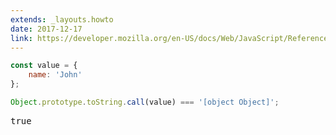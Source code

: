 ```yaml
---
extends: _layouts.howto
date: 2017-12-17
link: https://developer.mozilla.org/en-US/docs/Web/JavaScript/Reference/Global_Objects/Object/toString
---
```



```javascript
const value = {
    name: 'John'
};

Object.prototype.toString.call(value) === '[object Object]';
```
<pre class="output">true</pre>
